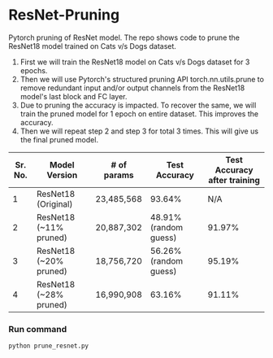 # ResNet-Pruning
Pytorch pruning of ResNet model. The repo shows code to prune the ResNet18 model trained on Cats v/s Dogs dataset.

1. First we will train the ResNet18 model on Cats v/s Dogs dataset for 3 epochs.
2. Then we will use Pytorch's structured pruning API torch.nn.utils.prune to remove redundant input and/or output channels from the ResNet18 model's last block and FC layer.
3. Due to pruning the accuracy is impacted. To recover the same, we will train the pruned model for 1 epoch on entire dataset. This improves the accuracy.
4. Then we will repeat step 2 and step 3 for total 3 times. This will give us the final pruned model.

| Sr. No. | Model Version | # of params | Test Accuracy | Test Accuracy after training |
|-----------------|-----------------|-----------------|-----------------|-----------------|
| 1 | ResNet18 (Original) | 23,485,568 | 93.64% | N/A |
| 2 | ResNet18 (~11% pruned) | 20,887,302 | 48.91% (random guess) | 91.97% |
| 3 | ResNet18 (~20% pruned) | 18,756,720 | 56.26% (random guess) | 95.19% |
| 4 | ResNet18 (~28% pruned) | 16,990,908 | 63.16% | 91.11% |   


### Run command
```
python prune_resnet.py
```